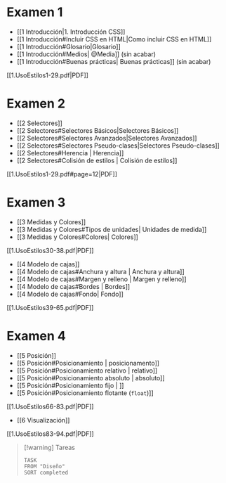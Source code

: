# Examen 1
- [[1 Introducción|1. Introducción CSS]]
- [[1 Introducción#Incluir CSS en HTML|Como incluir CSS en HTML]]
- [[1 Introducción#Glosario|Glosario]]
- [[1 Introducción#Medios| @Media]] (sin acabar)
- [[1 Introducción#Buenas prácticas| Buenas prácticas]] (sin acabar)

[[1.UsoEstilos1-29.pdf|PDF]]


# Examen 2

+ [[2 Selectores]]
+ [[2 Selectores#Selectores Básicos|Selectores Básicos]]
+ [[2 Selectores#Selectores Avanzados|Selectores Avanzados]]
+ [[2 Selectores#Selectores Pseudo-clases|Selectores Pseudo-clases]]
+ [[2 Selectores#Herencia | Herencia]]
+ [[2 Selectores#Colisión de estilos | Colisión de estilos]]



[[1.UsoEstilos1-29.pdf#page=12|PDF]]


# Examen 3
- [[3 Medidas y Colores]]
- [[3 Medidas y Colores#Tipos de unidades| Unidades de medida]]
- [[3 Medidas y Colores#Colores| Colores]]

[[1.UsoEstilos30-38.pdf|PDF]]

- [[4 Modelo de cajas]]
- [[4 Modelo de cajas#Anchura y altura | Anchura y altura]]
- [[4 Modelo de cajas#Margen y relleno | Margen y relleno]]
- [[4 Modelo de cajas#Bordes | Bordes]]
- [[4 Modelo de cajas#Fondo| Fondo]]

[[1.UsoEstilos39-65.pdf|PDF]]

# Examen 4
- [[5 Posición]]
- [[5 Posición#Posicionamiento | posicionamento]]
- [[5 Posición#Posicionamiento relativo | relativo]]
- [[5 Posición#Posicionamiento absoluto | absoluto]]
- [[5 Posición#Posicionamiento fijo | ]]
- [[5 Posición#Posicionamiento flotante (``float``)]]

[[1.UsoEstilos66-83.pdf|PDF]]

- [[6 Visualización]]

[[1.UsoEstilos83-94.pdf|PDF]]

> [!warning] Tareas
> ```dataview
> TASK 
> FROM "Diseño"
> SORT completed
> ```